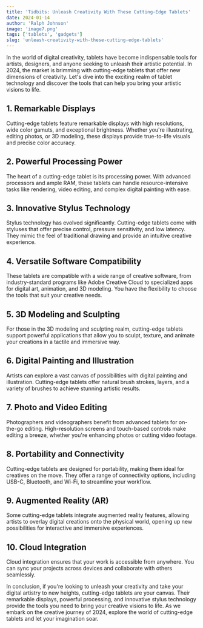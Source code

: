 ```yaml
---
title: 'Tidbits: Unleash Creativity With These Cutting-Edge Tablets'
date: 2024-01-14
author: 'Ralph Johnson'
image: 'image7.png'
tags: ['tablets', 'gadgets']
slug: 'unleash-creativity-with-these-cutting-edge-tablets'
---
```


In the world of digital creativity, tablets have become indispensable tools for artists, designers, and anyone seeking to unleash their artistic potential. In 2024, the market is brimming with cutting-edge tablets that offer new dimensions of creativity. Let's dive into the exciting realm of tablet technology and discover the tools that can help you bring your artistic visions to life.

## **1. Remarkable Displays**

Cutting-edge tablets feature remarkable displays with high resolutions, wide color gamuts, and exceptional brightness. Whether you're illustrating, editing photos, or 3D modeling, these displays provide true-to-life visuals and precise color accuracy.

## **2. Powerful Processing Power**

The heart of a cutting-edge tablet is its processing power. With advanced processors and ample RAM, these tablets can handle resource-intensive tasks like rendering, video editing, and complex digital painting with ease.

## **3. Innovative Stylus Technology**

Stylus technology has evolved significantly. Cutting-edge tablets come with styluses that offer precise control, pressure sensitivity, and low latency. They mimic the feel of traditional drawing and provide an intuitive creative experience.

## **4. Versatile Software Compatibility**

These tablets are compatible with a wide range of creative software, from industry-standard programs like Adobe Creative Cloud to specialized apps for digital art, animation, and 3D modeling. You have the flexibility to choose the tools that suit your creative needs.

## **5. 3D Modeling and Sculpting**

For those in the 3D modeling and sculpting realm, cutting-edge tablets support powerful applications that allow you to sculpt, texture, and animate your creations in a tactile and immersive way.

## **6. Digital Painting and Illustration**

Artists can explore a vast canvas of possibilities with digital painting and illustration. Cutting-edge tablets offer natural brush strokes, layers, and a variety of brushes to achieve stunning artistic results.

## **7. Photo and Video Editing**

Photographers and videographers benefit from advanced tablets for on-the-go editing. High-resolution screens and touch-based controls make editing a breeze, whether you're enhancing photos or cutting video footage.

## **8. Portability and Connectivity**

Cutting-edge tablets are designed for portability, making them ideal for creatives on the move. They offer a range of connectivity options, including USB-C, Bluetooth, and Wi-Fi, to streamline your workflow.

## **9. Augmented Reality (AR)**

Some cutting-edge tablets integrate augmented reality features, allowing artists to overlay digital creations onto the physical world, opening up new possibilities for interactive and immersive experiences.

## **10. Cloud Integration**

Cloud integration ensures that your work is accessible from anywhere. You can sync your projects across devices and collaborate with others seamlessly.

In conclusion, if you're looking to unleash your creativity and take your digital artistry to new heights, cutting-edge tablets are your canvas. Their remarkable displays, powerful processing, and innovative stylus technology provide the tools you need to bring your creative visions to life. As we embark on the creative journey of 2024, explore the world of cutting-edge tablets and let your imagination soar.
